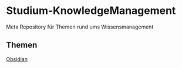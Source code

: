 # Studium-KnowledgeManagement
Meta Repository für Themen rund ums Wissensmanagement

## Themen

[Obsidian](obsidian.md)

